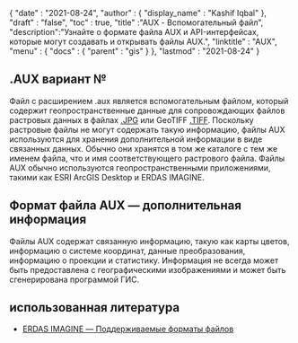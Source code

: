 {
  "date" : "2021-08-24",
  "author" : {
    "display_name" : "Kashif Iqbal"
},
  "draft" : "false",
  "toc" : true,
  "title" :"AUX - Вспомогательный файл",
  "description":"Узнайте о формате файла AUX и API-интерфейсах, которые могут создавать и открывать файлы AUX.",
  "linktitle" : "AUX",
  "menu" : {
    "docs" : {
      "parent" : "gis"
}
},
  "lastmod" : "2021-08-24"
}

## .AUX вариант №

Файл с расширением .aux является вспомогательным файлом, который содержит геопространственные данные для сопровождающих файлов растровых данных в файлах [.JPG](/ru/image/jpeg/) или GeoTIFF [.TIFF](/ru/image/tiff/). Поскольку растровые файлы не могут содержать такую информацию, файлы AUX используются для хранения дополнительной информации в виде связанных данных. Обычно они хранятся в том же каталоге с тем же именем файла, что и имя соответствующего растрового файла. Файлы AUX обычно используются геопространственными приложениями, такими как ESRI ArcGIS Desktop и ERDAS IMAGINE.

## Формат файла AUX — дополнительная информация

Файлы AUX содержат связанную информацию, такую как карты цветов, информацию о системе координат, данные преобразования, информацию о проекции и статистику. Информация не всегда может быть предоставлена с географическими изображениями и может быть сгенерирована программой ГИС.

## использованная литература

* [ERDAS IMAGINE — Поддерживаемые форматы файлов](https://www.hexagongeospatial.com/products/power-portfolio/erdas-imagine#imagine-technical-documents)

